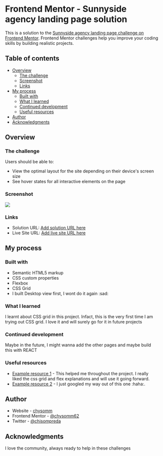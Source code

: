 # Frontend Mentor - Sunnyside agency landing page solution

This is a solution to the [Sunnyside agency landing page challenge on Frontend Mentor](https://www.frontendmentor.io/challenges/sunnyside-agency-landing-page-7yVs3B6ef). Frontend Mentor challenges help you improve your coding skills by building realistic projects.

## Table of contents

- [Overview](#overview)
  - [The challenge](#the-challenge)
  - [Screenshot](#screenshot)
  - [Links](#links)
- [My process](#my-process)
  - [Built with](#built-with)
  - [What I learned](#what-i-learned)
  - [Continued development](#continued-development)
  - [Useful resources](#useful-resources)
- [Author](#author)
- [Acknowledgments](#acknowledgments)

## Overview

### The challenge

Users should be able to:

- View the optimal layout for the site depending on their device's screen size
- See hover states for all interactive elements on the page

### Screenshot

![](./screenshot.jpg)

### Links

- Solution URL: [Add solution URL here](https://your-solution-url.com)
- Live Site URL: [Add live site URL here](https://chysomm62.github.io/front-end-mentor-sunnyside/)

## My process

### Built with

- Semantic HTML5 markup
- CSS custom properties
- Flexbox
- CSS Grid
- I built Desktop view first, I wont do it again :sad:

### What I learned

I learnt about CSS grid in this project. Infact, this is the very first time I am trying out CSS grid. I love it and will surely go for it in future projects

### Continued development

Maybe in the future, I might wanna add the other pages and maybe build this with REACT

### Useful resources

- [Example resource 1](https://www.mozilla.org) - This helped me throughout the project. I really liked the css grid and flex explanations and will use it going forward.
- [Example resource 2](https://www.google.com) - I just googled my way out of this one :haha:.

## Author

- Website - [chysomm](https://www.your-site.com)
- Frontend Mentor - [@chysomm62](https://www.frontendmentor.io/profile/yourusername)
- Twitter - [@chisompreda](https://www.twitter.com/yourusername)

## Acknowledgments

I love the community, always ready to help in these challenges
